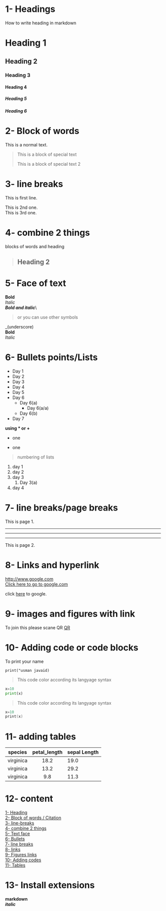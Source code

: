 # 1- Headings
How to write heading in markdown
# Heading 1
## Heading 2
### Heading 3
#### Heading 4
##### Heading 5
##### Heading 6 


# 2- Block of words
This is a normal text.
> This is a block of special text
>
> This is a block of special text 2

# 3- line breaks
This is first line.

This is 2nd one.\
This is 3rd one.
# 4- combine 2 things 
blocks of words and heading

> ## Heading 2

# 5- Face of text
**Bold**\
*Italic*\
***Bold and italic***\
> or you can use other symbols


_(underscore)\
__Bold__\
_Italic_

# 6- Bullets points/Lists
- Day 1
- Day 2
- Day 3
- Day 4
- Day 5
- Day 6
    - Day 6(a)
        - Day 6(a/a)
    - Day 6(b)
- Day 7

 __using * or +__
+ one 
* one

> numbering of lists
1. day 1 
2. day 2 
3. day 3
    1. Day 3(a)
4. day 4 


# 7- line breaks/page breaks
This is page 1.

---
___
***

This is page 2.


# 8- Links and hyperlink

<http://www.google.com>\
[Click here to go to google.com](http://www.google.com)

[google]:http://www.google.com

click [here][google] to google.

# 9- images and figures with link

To join this please scane QR
[QR](th.webp)


<!-- ![QR](th.webp)  -->

# 10- Adding code or code blocks
To print your name

`print("usman javaid)`

> This code color according its langyage syntax

```python
x=10
print(x)

```
> This code color according its langyage syntax

```c++
x=10
print(x)

```

# 11- adding tables
| species | petal_length |sepal Length |
|:-------:|:------------:|:-----------|
| virginica | 18.2 | 19.0 |
| virginica | 13.2 | 29.2 |
| virginica | 9.8 | 11.3 |
# 12- content
[1- Heading](#1--headings)\
[2- Block of words / Citation](#2--block-of-words)\
[3- line-breaks](#3--line-breaks)\
[4- combine 2 things](#4--combine-2-things)\
[5- Text face](#5--face-of-text)\
[6- Bullets](#6--bullets-pointslists)\
[7- line breaks](#7--line-breakspage-breaks)\
[8- links](#8--links-and-hyperlink)\
[9- Figures links](#9--images-and-figures-with-link)\
[10- Adding codes](#10--adding-code-or-code-blocks)\
[11- Tables](#11--adding-tables)

# 13- Install extensions
**markdown**\
_**italic**_
